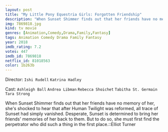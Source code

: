 ```yaml
---
layout: post
title: "My Little Pony Equestria Girls: Forgotten Friendship"
description: "When Sunset Shimmer finds out that her friends have no memory of her, she's shocked to hear that after Human Twilight was reformed, all trace of Sunset had simply vanished. Desperate, Sunset is determined to bring her friends' memories of her back to them. But to do so, she must first find the perpetrator who did such a thing in the first place..."
img: 7869818.jpg
kind: tv movie
genres: [Animation,Comedy,Drama,Family,Fantasy]
tags: Animation Comedy Drama Family Fantasy 
year: 2018
imdb_rating: 7.2
votes: 447
imdb_id: 7869818
netflix_id: 81018563
color: 1b263b
---
```

Director: `Ishi Rudell` `Katrina Hadley`  

Cast: `Ashleigh Ball` `Andrea Libman` `Rebecca Shoichet` `Tabitha St. Germain` `Tara Strong` 

When Sunset Shimmer finds out that her friends have no memory of her, she's shocked to hear that after Human Twilight was reformed, all trace of Sunset had simply vanished. Desperate, Sunset is determined to bring her friends' memories of her back to them. But to do so, she must first find the perpetrator who did such a thing in the first place.::Elliot Turner